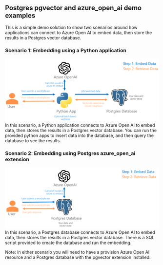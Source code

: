 ## Postgres pgvector and azure_open_ai demo examples
This is a simple demo solution to show two scenarios around how applications can connect to Azure Open AI to embed data, then store the results in a Postgres vector database.

### Scenario 1: Embedding using a Python application
![Embedding data using Azure Open AI from a Python application](./img/scenario1-python.png)
In this scenario, a Python application connects to Azure Open AI to embed data, then stores the results in a Postgres vector database.  You can run the provided python apps to insert data into the database, and then query the database to see the results.

### Scenario 2: Embedding using Postgres azure_open_ai extension
![Embedding data using Azure Open AI from a Python application](./img/scenario2-extension.png)
In this scenario, a Postgres database connects to Azure Open AI to embed data, then stores the results in a Postgres vector database.  There is a SQL script provided to create the database and run the embedding.

Note: in either scenario you will need to have a provision Azure Open AI resource and a Postgres database with the pgvector extension installed.